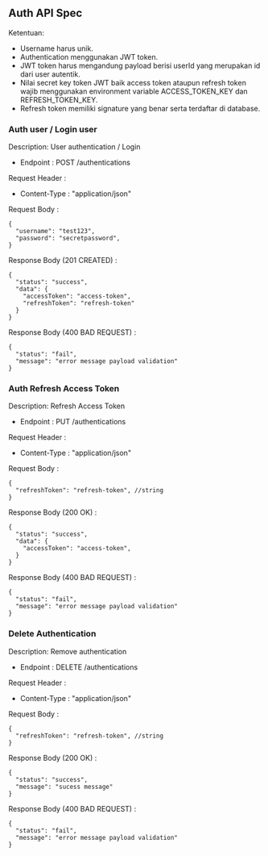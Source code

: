 ## Auth API Spec

Ketentuan:

- Username harus unik.
- Authentication menggunakan JWT token.
- JWT token harus mengandung payload berisi userId yang merupakan id dari user autentik.
- Nilai secret key token JWT baik access token ataupun refresh token wajib menggunakan environment variable ACCESS_TOKEN_KEY dan REFRESH_TOKEN_KEY.
- Refresh token memiliki signature yang benar serta terdaftar di database.

### Auth user / Login user

Description: User authentication / Login

- Endpoint : POST /authentications

Request Header :

- Content-Type : "application/json"

Request Body :

```
{
  "username": "test123",
  "password": "secretpassword",
}
```

Response Body (201 CREATED) :

```
{
  "status": "success",
  "data": {
    "accessToken": "access-token",
    "refreshToken": "refresh-token"
  }
}
```

Response Body (400 BAD REQUEST) :

```
{
  "status": "fail",
  "message": "error message payload validation"
}
```

### Auth Refresh Access Token

Description: Refresh Access Token

- Endpoint : PUT /authentications

Request Header :

- Content-Type : "application/json"

Request Body :

```
{
  "refreshToken": "refresh-token", //string
}
```

Response Body (200 OK) :

```
{
  "status": "success",
  "data": {
    "accessToken": "access-token",
  }
}
```

Response Body (400 BAD REQUEST) :

```
{
  "status": "fail",
  "message": "error message payload validation"
}
```

### Delete Authentication

Description: Remove authentication

- Endpoint : DELETE /authentications

Request Header :

- Content-Type : "application/json"

Request Body :

```
{
  "refreshToken": "refresh-token", //string
}
```

Response Body (200 OK) :

```
{
  "status": "success",
  "message": "sucess message"
}
```

Response Body (400 BAD REQUEST) :

```
{
  "status": "fail",
  "message": "error message payload validation"
}
```
